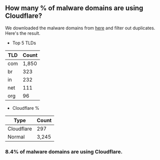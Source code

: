 ## How many % of malware domains are using Cloudflare?


We downloaded the malware domains from [here](https://urlhaus.abuse.ch) and filter out duplicates.
Here's the result.


[//]: # (start replacement)


- Top 5 TLDs

| TLD | Count |
| --- | --- |
| com | 1,850 |
| br | 323 |
| in | 232 |
| net | 111 |
| org | 96 |


- Cloudflare %

| Type | Count |
| --- | --- |
| Cloudflare | 297 |
| Normal | 3,245 |


### 8.4% of malware domains are using Cloudflare.